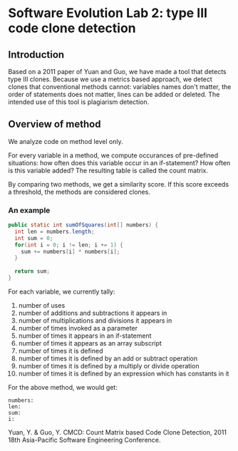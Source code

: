 # Software Evolution Lab 2: type III code clone detection

## Introduction

Based on a 2011 paper of Yuan and Guo, we have made a tool that detects type III clones.
Because we use a metrics based approach, we detect clones that conventional methods cannot: variables names don't matter,
the order of statements does not matter, lines can be added or deleted. The intended use of this tool is plagiarism detection.

## Overview of method

We analyze code on method level only.

For every variable in a method, we compute occurances of pre-defined
situations: how often does this variable occur in an if-statement? How often is this variable added?
The resulting table is called the count matrix.

By comparing two methods, we get a similarity score. If this score exceeds a threshold, the methods are considered clones.

### An example

```java
public static int sumOfSquares(int[] numbers) {
  int len = numbers.length;
  int sum = 0;
  for(int i = 0; i != len; i += 1) {
    sum += numbers[i] * numbers[i];
  }
  
  return sum;
}
```

For each variable, we currently tally:

1. number of uses
2. number of additions and subtractions it appears in
3. number of multiplications and divisions it appears in
4. number of times invoked as a parameter
5. number of times it appears in an if-statement
6. number of times it appears as an array subscript
7. number of times it is defined
8. number of times it is defined by an add or subtract operation
9. number of times it is defined by a multiply or divide operation
10. number of times it is defined by an expression which has constants in it

For the above method, we would get:
```
numbers:
len:
sum:
i:
```






Yuan, Y. & Guo, Y. CMCD: Count Matrix based Code Clone Detection, 2011 18th Asia-Pacific Software Engineering Conference.
